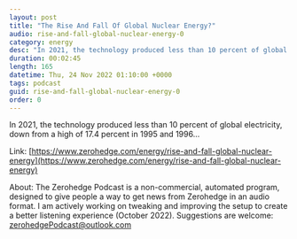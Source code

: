 ```yaml
---
layout: post
title: "The Rise And Fall Of Global Nuclear Energy?"
audio: rise-and-fall-global-nuclear-energy-0
category: energy
desc: "In 2021, the technology produced less than 10 percent of global electricity, down from a high of 17.4 percent in 1995 and 1996..."
duration: 00:02:45
length: 165
datetime: Thu, 24 Nov 2022 01:10:00 +0000
tags: podcast
guid: rise-and-fall-global-nuclear-energy-0
order: 0
---
```

In 2021, the technology produced less than 10 percent of global electricity, down from a high of 17.4 percent in 1995 and 1996...

Link: [https://www.zerohedge.com/energy/rise-and-fall-global-nuclear-energy](https://www.zerohedge.com/energy/rise-and-fall-global-nuclear-energy)

About: The Zerohedge Podcast is a non-commercial, automated program, designed to give people a way to get news from Zerohedge in an audio format.  I am actively working on tweaking and improving the setup to create a better listening experience (October 2022).  Suggestions are welcome: [zerohedgePodcast@outlook.com](mailto:zerohedgePodcast@outlook.com)